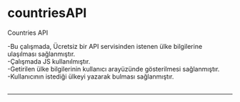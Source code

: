 # countriesAPI
Countries API<br>

-Bu çalışmada, Ücretsiz bir API servisinden istenen ülke bilgilerine ulaşılması sağlanmıştır.<br>
-Çalışmada JS kullanılmıştır.<br>
-Getirilen ülke bilgilerinin kullanıcı arayüzünde gösterilmesi sağlanmıştır.<br>
-Kullanıcının istediği ülkeyi yazarak bulması sağlanmıştır.<br><br>

<hr>



